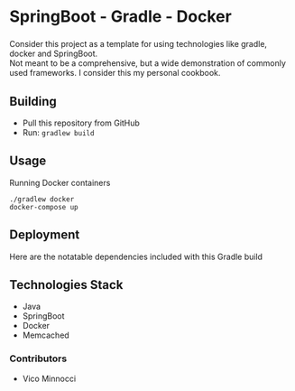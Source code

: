 # SpringBoot - Gradle - Docker
### 

Consider this project as a template for using technologies like gradle, docker and SpringBoot.  
Not meant to be a comprehensive, but a wide demonstration of commonly used frameworks.  I consider this my personal cookbook.
 
## Building

* Pull this repository from GitHub
* Run: `gradlew build`

## Usage
Running Docker containers
```
./gradlew docker
docker-compose up
```

## Deployment

Here are the notatable dependencies included with this Gradle build
## Technologies Stack
* Java
* SpringBoot
* Docker
* Memcached

### Contributors ###
* Vico Minnocci
